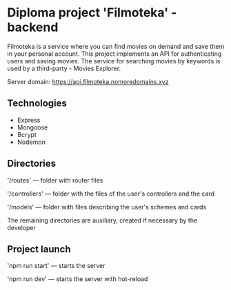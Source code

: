 # Diploma project 'Filmoteka' - backend

Filmoteka is a service where you can find movies on demand and save them in your personal account.
This project implements an API for authenticating users and saving movies.
The service for searching movies by keywords is used by a third-party - Movies Explorer.

Server domain: [https://api.filmoteka.nomoredomains.xyz ](https://api.filmoteka.nomoredomains.xyz )
## Technologies
* Express
* Mongoose
* Bcrypt
* Nodemon

## Directories
'/routes' —  folder with router files

'/controllers'  — folder with the files of the user's controllers and the card

'/models'  — folder with files describing the user's schemes and cards

The remaining directories are auxiliary, created if necessary by the developer

## Project launch

'npm run start' — starts the server

'npm run dev' — starts the server with hot-reload
